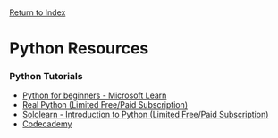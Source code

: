 \
[Return to Index](../index.md)
# Python Resources

### Python Tutorials
- [Python for beginners - Microsoft Learn](https://learn.microsoft.com/en-us/training/paths/beginner-python/)
- [Real Python (Limited Free/Paid Subscription)](https://realpython.com/)
- [Sololearn - Introduction to Python (Limited Free/Paid Subscription)](https://www.sololearn.com/en/learn/courses/python-introduction)
- [Codecademy]()
